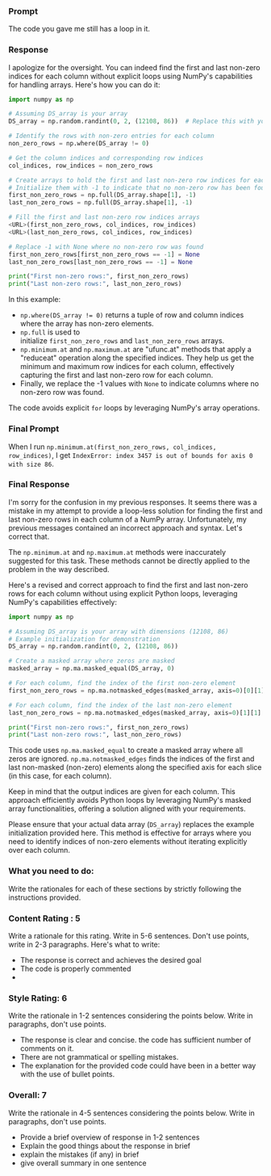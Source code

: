 ### Prompt

The code you gave me still has a loop in it.
### Response

I apologize for the oversight. You can indeed find the first and last non-zero indices for each column without explicit loops using NumPy's capabilities for handling arrays. Here's how you can do it:

```python
import numpy as np

# Assuming DS_array is your array
DS_array = np.random.randint(0, 2, (12108, 86))  # Replace this with your actual array

# Identify the rows with non-zero entries for each column
non_zero_rows = np.where(DS_array != 0)

# Get the column indices and corresponding row indices
col_indices, row_indices = non_zero_rows

# Create arrays to hold the first and last non-zero row indices for each column
# Initialize them with -1 to indicate that no non-zero row has been found
first_non_zero_rows = np.full(DS_array.shape[1], -1)
last_non_zero_rows = np.full(DS_array.shape[1], -1)

# Fill the first and last non-zero row indices arrays
<URL>(first_non_zero_rows, col_indices, row_indices)
<URL>(last_non_zero_rows, col_indices, row_indices)

# Replace -1 with None where no non-zero row was found
first_non_zero_rows[first_non_zero_rows == -1] = None
last_non_zero_rows[last_non_zero_rows == -1] = None

print("First non-zero rows:", first_non_zero_rows)
print("Last non-zero rows:", last_non_zero_rows)

```

In this example:

- `np.where(DS_array != 0)` returns a tuple of row and column indices where the array has non-zero elements.
- `np.full` is used to initialize `first_non_zero_rows` and `last_non_zero_rows` arrays.
- `np.minimum.at` and `np.maximum.at` are "ufunc.at" methods that apply a "reduceat" operation along the specified indices. They help us get the minimum and maximum row indices for each column, effectively capturing the first and last non-zero row for each column.
- Finally, we replace the -1 values with `None` to indicate columns where no non-zero row was found.

The code avoids explicit `for` loops by leveraging NumPy's array operations.



### Final Prompt
When I run `np.minimum.at(first_non_zero_rows, col_indices, row_indices)`, I get `IndexError: index 3457 is out of bounds for axis 0 with size 86`.


### Final Response
I'm sorry for the confusion in my previous responses. It seems there was a mistake in my attempt to provide a loop-less solution for finding the first and last non-zero rows in each column of a NumPy array. Unfortunately, my previous messages contained an incorrect approach and syntax. Let's correct that.

The `np.minimum.at` and `np.maximum.at` methods were inaccurately suggested for this task. These methods cannot be directly applied to the problem in the way described.

Here's a revised and correct approach to find the first and last non-zero rows for each column without using explicit Python loops, leveraging NumPy's capabilities effectively:

```python
import numpy as np

# Assuming DS_array is your array with dimensions (12108, 86)
# Example initialization for demonstration
DS_array = np.random.randint(0, 2, (12108, 86))

# Create a masked array where zeros are masked
masked_array = np.ma.masked_equal(DS_array, 0)

# For each column, find the index of the first non-zero element
first_non_zero_rows = np.ma.notmasked_edges(masked_array, axis=0)[0][1]

# For each column, find the index of the last non-zero element
last_non_zero_rows = np.ma.notmasked_edges(masked_array, axis=0)[1][1]

print("First non-zero rows:", first_non_zero_rows)
print("Last non-zero rows:", last_non_zero_rows)
```

This code uses `np.ma.masked_equal` to create a masked array where all zeros are ignored. `np.ma.notmasked_edges` finds the indices of the first and last non-masked (non-zero) elements along the specified axis for each slice (in this case, for each column).

Keep in mind that the output indices are given for each column. This approach efficiently avoids Python loops by leveraging NumPy's masked array functionalities, offering a solution aligned with your requirements.

Please ensure that your actual data array (`DS_array`) replaces the example initialization provided here. This method is effective for arrays where you need to identify indices of non-zero elements without iterating explicitly over each column.



### What you need to do:
Write the rationales for each of these sections by strictly following the instructions provided.




### Content Rating : 5
Write a rationale for this rating. Write in 5-6 sentences. Don't use points, write in 2-3 paragraphs. Here's what to write:
- The response is correct and achieves the desired goal
- The code is properly commented
- 


### Style Rating: 6
Write the rationale in 1-2 sentences considering the points below. Write in paragraphs, don't use points. 
- The response is clear and concise. the code has sufficient number of comments on it.
- There are not grammatical or spelling mistakes.
- The explanation for the provided code could have been in a better way with the use of bullet points. 


### Overall: 7
Write the rationale in 4-5 sentences considering the points below. Write in paragraphs, don't use points. 
- Provide a brief overview of response in 1-2 sentences
- Explain the good things about the response in brief
- explain the mistakes (if any) in brief
- give overall summary in one sentence

